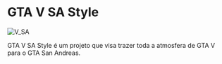 # GTA V SA Style
![V_SA](https://github.com/Vice-Modding/GTA-V-SA-Style/assets/133685928/0492334c-ec05-4e95-b3c6-f66483dcc90d)

GTA V SA Style é um projeto que visa trazer toda a atmosfera de GTA V para o GTA San Andreas.
